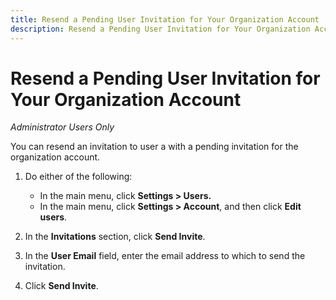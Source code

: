 ```yaml
---
title: Resend a Pending User Invitation for Your Organization Account
description: Resend a Pending User Invitation for Your Organization Account
---
```


# Resend a Pending User Invitation for Your Organization Account

*Administrator Users Only*

You can resend an invitation to user a with a pending invitation for the organization account.

1. Do either of the following:

    * In the main menu, click **Settings > Users.**
    * In the main menu, click **Settings > Account**, and then click **Edit users**.

1. In the **Invitations** section, click **Send Invite**.

1. In the **User Email** field, enter the email address to which to send the invitation.

1. Click **Send Invite**.

<!--
>[!MORELIKETHIS]
>
>* [Invite a New User for Your Organization Account](/help/dsp/admin/user-invite.md)
>* [Uninvite a Pending User](/help/dsp/admin/user-uninvite.md)
>* [Edit User Permissions or Delete a User](/help/dsp/admin/user-edit.md)
-->
